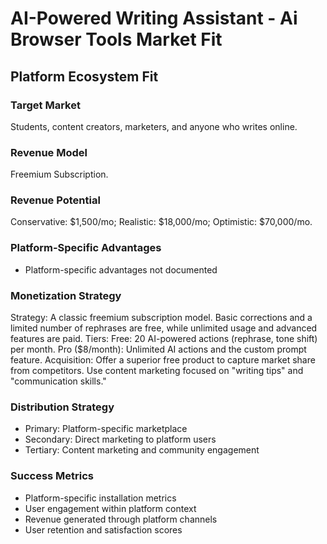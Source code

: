 # AI-Powered Writing Assistant - Ai Browser Tools Market Fit

## Platform Ecosystem Fit

### Target Market
Students, content creators, marketers, and anyone who writes online.

### Revenue Model
Freemium Subscription.

### Revenue Potential
Conservative: $1,500/mo; Realistic: $18,000/mo; Optimistic: $70,000/mo.

### Platform-Specific Advantages
- Platform-specific advantages not documented

### Monetization Strategy
Strategy: A classic freemium subscription model. Basic corrections and a limited number of rephrases are free, while unlimited usage and advanced features are paid. Tiers: Free: 20 AI-powered actions (rephrase, tone shift) per month. Pro ($8/month): Unlimited AI actions and the custom prompt feature. Acquisition: Offer a superior free product to capture market share from competitors. Use content marketing focused on "writing tips" and "communication skills."

### Distribution Strategy
- Primary: Platform-specific marketplace
- Secondary: Direct marketing to platform users
- Tertiary: Content marketing and community engagement

### Success Metrics
- Platform-specific installation metrics
- User engagement within platform context
- Revenue generated through platform channels
- User retention and satisfaction scores
